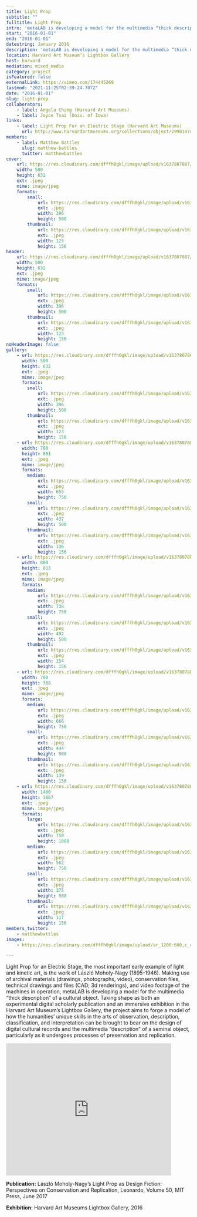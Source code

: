 ```yaml
---
title: Light Prop
subtitle: ""
fulltitle: Light Prop
intro: 'metaLAB is developing a model for the multimedia “thick description” of a cultural object: Light Prop for an Electric Stage, the work of László Moholy-Nagy (1895–1946) and an early example of light and kinetic art.'
start: "2016-01-01"
end: "2016-01-01"
datestring: January 2016
description: 'metaLAB is developing a model for the multimedia “thick description” of a cultural object: Light Prop for an Electric Stage, the work of László Moholy-Nagy (1895–1946) and an early example of light and kinetic art.'
location: Harvard Art Museum’s Lightbox Gallery
host: harvard
mediation: mixed_media
category: project
isFeatured: false
externalLink: https://vimeo.com/174445269
lastmod: "2021-11-25T02:39:24.707Z"
date: "2016-01-01"
slug: light-prop
collaborators:
    - label: Angela Chang (Harvard Art Museums)
    - label: Joyce Tsai (Univ. of Iowa)
links:
    - label: Light Prop For an Electric Stage (Harvard Art Museums)
      url: http://www.harvardartmuseums.org/collections/object/299819?q=light+prop
members:
    - label: Matthew Battles
      slug: matthew-battles
      twitter: matthewbattles
cover:
    url: https://res.cloudinary.com/dfffh0gkl/image/upload/v1637807887/lightprop2_4c9be3c6a1.jpg
    width: 500
    height: 632
    ext: .jpeg
    mime: image/jpeg
    formats:
        small:
            url: https://res.cloudinary.com/dfffh0gkl/image/upload/v1637807888/small_lightprop2_4c9be3c6a1.jpg
            ext: .jpeg
            width: 396
            height: 500
        thumbnail:
            url: https://res.cloudinary.com/dfffh0gkl/image/upload/v1637807887/thumbnail_lightprop2_4c9be3c6a1.jpg
            ext: .jpeg
            width: 123
            height: 156
header:
    url: https://res.cloudinary.com/dfffh0gkl/image/upload/v1637807887/lightprop2_4c9be3c6a1.jpg
    width: 500
    height: 632
    ext: .jpeg
    mime: image/jpeg
    formats:
        small:
            url: https://res.cloudinary.com/dfffh0gkl/image/upload/v1637807888/small_lightprop2_4c9be3c6a1.jpg
            ext: .jpeg
            width: 396
            height: 500
        thumbnail:
            url: https://res.cloudinary.com/dfffh0gkl/image/upload/v1637807887/thumbnail_lightprop2_4c9be3c6a1.jpg
            ext: .jpeg
            width: 123
            height: 156
noHeaderImage: false
gallery:
    - url: https://res.cloudinary.com/dfffh0gkl/image/upload/v1637807887/lightprop2_4c9be3c6a1.jpg
      width: 500
      height: 632
      ext: .jpeg
      mime: image/jpeg
      formats:
        small:
            url: https://res.cloudinary.com/dfffh0gkl/image/upload/v1637807888/small_lightprop2_4c9be3c6a1.jpg
            ext: .jpeg
            width: 396
            height: 500
        thumbnail:
            url: https://res.cloudinary.com/dfffh0gkl/image/upload/v1637807887/thumbnail_lightprop2_4c9be3c6a1.jpg
            ext: .jpeg
            width: 123
            height: 156
    - url: https://res.cloudinary.com/dfffh0gkl/image/upload/v1637807887/lightprop4_49934b7859.jpg
      width: 700
      height: 801
      ext: .jpeg
      mime: image/jpeg
      formats:
        medium:
            url: https://res.cloudinary.com/dfffh0gkl/image/upload/v1637807888/medium_lightprop4_49934b7859.jpg
            ext: .jpeg
            width: 655
            height: 750
        small:
            url: https://res.cloudinary.com/dfffh0gkl/image/upload/v1637807888/small_lightprop4_49934b7859.jpg
            ext: .jpeg
            width: 437
            height: 500
        thumbnail:
            url: https://res.cloudinary.com/dfffh0gkl/image/upload/v1637807887/thumbnail_lightprop4_49934b7859.jpg
            ext: .jpeg
            width: 136
            height: 156
    - url: https://res.cloudinary.com/dfffh0gkl/image/upload/v1637807887/lightprop3_3fde9f5dcd.jpg
      width: 800
      height: 813
      ext: .jpeg
      mime: image/jpeg
      formats:
        medium:
            url: https://res.cloudinary.com/dfffh0gkl/image/upload/v1637807888/medium_lightprop3_3fde9f5dcd.jpg
            ext: .jpeg
            width: 738
            height: 750
        small:
            url: https://res.cloudinary.com/dfffh0gkl/image/upload/v1637807888/small_lightprop3_3fde9f5dcd.jpg
            ext: .jpeg
            width: 492
            height: 500
        thumbnail:
            url: https://res.cloudinary.com/dfffh0gkl/image/upload/v1637807887/thumbnail_lightprop3_3fde9f5dcd.jpg
            ext: .jpeg
            width: 154
            height: 156
    - url: https://res.cloudinary.com/dfffh0gkl/image/upload/v1637807887/lightprop5_aa88106681.jpg
      width: 700
      height: 788
      ext: .jpeg
      mime: image/jpeg
      formats:
        medium:
            url: https://res.cloudinary.com/dfffh0gkl/image/upload/v1637807888/medium_lightprop5_aa88106681.jpg
            ext: .jpeg
            width: 666
            height: 750
        small:
            url: https://res.cloudinary.com/dfffh0gkl/image/upload/v1637807888/small_lightprop5_aa88106681.jpg
            ext: .jpeg
            width: 444
            height: 500
        thumbnail:
            url: https://res.cloudinary.com/dfffh0gkl/image/upload/v1637807887/thumbnail_lightprop5_aa88106681.jpg
            ext: .jpeg
            width: 139
            height: 156
    - url: https://res.cloudinary.com/dfffh0gkl/image/upload/v1637807887/lightprop1_9a25299d70.jpg
      width: 1400
      height: 1867
      ext: .jpeg
      mime: image/jpeg
      formats:
        large:
            url: https://res.cloudinary.com/dfffh0gkl/image/upload/v1637807888/large_lightprop1_9a25299d70.jpg
            ext: .jpeg
            width: 750
            height: 1000
        medium:
            url: https://res.cloudinary.com/dfffh0gkl/image/upload/v1637807888/medium_lightprop1_9a25299d70.jpg
            ext: .jpeg
            width: 562
            height: 750
        small:
            url: https://res.cloudinary.com/dfffh0gkl/image/upload/v1637807888/small_lightprop1_9a25299d70.jpg
            ext: .jpeg
            width: 375
            height: 500
        thumbnail:
            url: https://res.cloudinary.com/dfffh0gkl/image/upload/v1637807887/thumbnail_lightprop1_9a25299d70.jpg
            ext: .jpeg
            width: 117
            height: 156
members_twitter:
    - matthewbattles
images:
    - https://res.cloudinary.com/dfffh0gkl/image/upload/ar_1200:600,c_crop/c_limit,h_1200,w_600/v1637807887/lightprop2_4c9be3c6a1.jpg

---
```

Light Prop for an Electric Stage, the most important early example of light and kinetic art, is the work of László Moholy-Nagy (1895-1946). Making use of archival materials (drawings, photographs, video), conservation files, technical drawings and files (CAD; 3d renderings), and video footage of the machines in operation, metaLAB is developing a model for the multimedia “thick description” of a cultural object. Taking shape as both an experimental digital scholarly publication and an immersive exhibition in the Harvard Art Museum’s Lightbox Gallery, the project aims to forge a model of how the humanities’ unique skills in the arts of observation, description, classification, and interpretation can be brought to bear on the design of digital cultural records and the multimedia “description” of a seminal object, particularly as it undergoes processes of preservation and replication.

<iframe src="https://player.vimeo.com/video/174445269" width="450" height="360" frameborder="0" allow="autoplay; fullscreen" allowfullscreen></iframe>

**Publication:**
László Moholy-Nagy’s Light Prop as Design Fiction: Perspectives on Conservation and Replication, Leonardo, Volume 50, MIT Press, June 2017

**Exhibition:**
Harvard Art Museums Lightbox Gallery, 2016